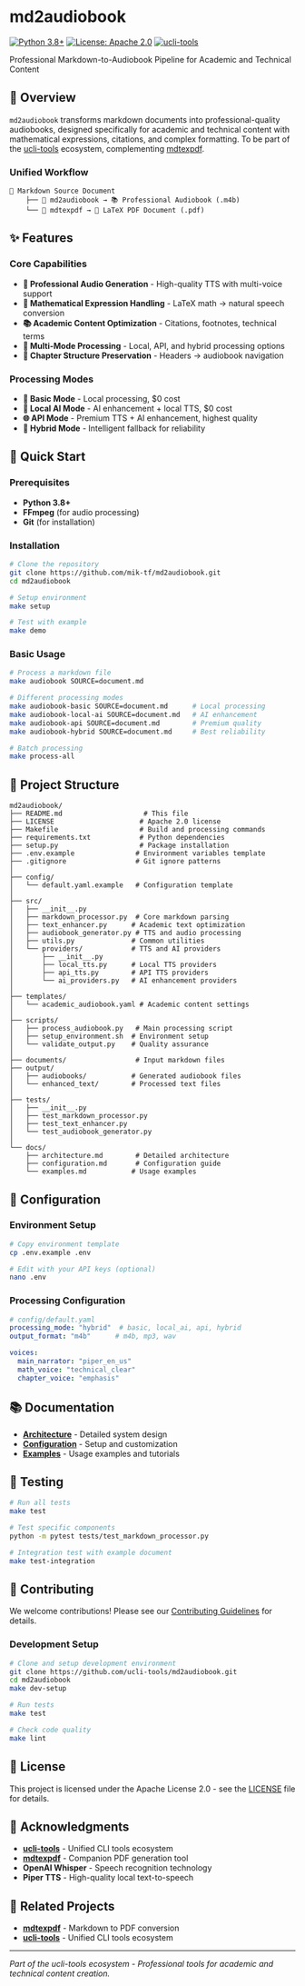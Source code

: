 # md2audiobook

[![Python 3.8+](https://img.shields.io/badge/python-3.8+-blue.svg)](https://www.python.org/downloads/)
[![License: Apache 2.0](https://img.shields.io/badge/License-Apache%202.0-yellow.svg)](https://opensource.org/licenses/Apache-2.0)
[![ucli-tools](https://img.shields.io/badge/ucli--tools-ecosystem-green.svg)](https://github.com/ucli-tools)

Professional Markdown-to-Audiobook Pipeline for Academic and Technical Content

## 🎯 Overview

`md2audiobook` transforms markdown documents into professional-quality audiobooks, designed specifically for academic and technical content with mathematical expressions, citations, and complex formatting. To be part of the [ucli-tools](https://github.com/ucli-tools) ecosystem, complementing [mdtexpdf](https://github.com/ucli-tools/mdtexpdf).

### **Unified Workflow**
```
📝 Markdown Source Document
    ├── 🎵 md2audiobook → 📚 Professional Audiobook (.m4b)
    └── 📄 mdtexpdf → 📄 LaTeX PDF Document (.pdf)
```

## ✨ Features

### **Core Capabilities**
- **🎵 Professional Audio Generation** - High-quality TTS with multi-voice support
- **🧮 Mathematical Expression Handling** - LaTeX math → natural speech conversion
- **📚 Academic Content Optimization** - Citations, footnotes, technical terms
- **🔄 Multi-Mode Processing** - Local, API, and hybrid processing options
- **📖 Chapter Structure Preservation** - Headers → audiobook navigation

### **Processing Modes**
- **📝 Basic Mode** - Local processing, $0 cost
- **🤖 Local AI Mode** - AI enhancement + local TTS, $0 cost
- **🌐 API Mode** - Premium TTS + AI enhancement, highest quality
- **🔄 Hybrid Mode** - Intelligent fallback for reliability

## 🚀 Quick Start

### Prerequisites
- **Python 3.8+**
- **FFmpeg** (for audio processing)
- **Git** (for installation)

### Installation
```bash
# Clone the repository
git clone https://github.com/mik-tf/md2audiobook.git
cd md2audiobook

# Setup environment
make setup

# Test with example
make demo
```

### Basic Usage
```bash
# Process a markdown file
make audiobook SOURCE=document.md

# Different processing modes
make audiobook-basic SOURCE=document.md      # Local processing
make audiobook-local-ai SOURCE=document.md   # AI enhancement
make audiobook-api SOURCE=document.md        # Premium quality
make audiobook-hybrid SOURCE=document.md     # Best reliability

# Batch processing
make process-all
```

## 📁 Project Structure

```
md2audiobook/
├── README.md                    # This file
├── LICENSE                     # Apache 2.0 license
├── Makefile                    # Build and processing commands
├── requirements.txt            # Python dependencies
├── setup.py                    # Package installation
├── .env.example               # Environment variables template
├── .gitignore                 # Git ignore patterns
│
├── config/
│   └── default.yaml.example   # Configuration template
│
├── src/
│   ├── __init__.py
│   ├── markdown_processor.py  # Core markdown parsing
│   ├── text_enhancer.py      # Academic text optimization
│   ├── audiobook_generator.py # TTS and audio processing
│   ├── utils.py              # Common utilities
│   └── providers/            # TTS and AI providers
│       ├── __init__.py
│       ├── local_tts.py      # Local TTS providers
│       ├── api_tts.py        # API TTS providers
│       └── ai_providers.py   # AI enhancement providers
│
├── templates/
│   └── academic_audiobook.yaml # Academic content settings
│
├── scripts/
│   ├── process_audiobook.py   # Main processing script
│   ├── setup_environment.sh  # Environment setup
│   └── validate_output.py    # Quality assurance
│
├── documents/                 # Input markdown files
├── output/
│   ├── audiobooks/           # Generated audiobook files
│   └── enhanced_text/        # Processed text files
│
├── tests/
│   ├── __init__.py
│   ├── test_markdown_processor.py
│   ├── test_text_enhancer.py
│   └── test_audiobook_generator.py
│
└── docs/
    ├── architecture.md        # Detailed architecture
    ├── configuration.md       # Configuration guide
    └── examples.md           # Usage examples
```

## 🔧 Configuration

### Environment Setup
```bash
# Copy environment template
cp .env.example .env

# Edit with your API keys (optional)
nano .env
```

### Processing Configuration
```yaml
# config/default.yaml
processing_mode: "hybrid"  # basic, local_ai, api, hybrid
output_format: "m4b"      # m4b, mp3, wav

voices:
  main_narrator: "piper_en_us"
  math_voice: "technical_clear"
  chapter_voice: "emphasis"
```

## 📚 Documentation

- **[Architecture](docs/architecture.md)** - Detailed system design
- **[Configuration](docs/configuration.md)** - Setup and customization
- **[Examples](docs/examples.md)** - Usage examples and tutorials

## 🧪 Testing

```bash
# Run all tests
make test

# Test specific components
python -m pytest tests/test_markdown_processor.py

# Integration test with example document
make test-integration
```

## 🤝 Contributing

We welcome contributions! Please see our [Contributing Guidelines](CONTRIBUTING.md) for details.

### Development Setup
```bash
# Clone and setup development environment
git clone https://github.com/ucli-tools/md2audiobook.git
cd md2audiobook
make dev-setup

# Run tests
make test

# Check code quality
make lint
```

## 📄 License

This project is licensed under the Apache License 2.0 - see the [LICENSE](LICENSE) file for details.

## 🙏 Acknowledgments

- **[ucli-tools](https://github.com/ucli-tools)** - Unified CLI tools ecosystem
- **[mdtexpdf](https://github.com/ucli-tools/mdtexpdf)** - Companion PDF generation tool
- **OpenAI Whisper** - Speech recognition technology
- **Piper TTS** - High-quality local text-to-speech

## 🔗 Related Projects

- **[mdtexpdf](https://github.com/ucli-tools/mdtexpdf)** - Markdown to PDF conversion
- **[ucli-tools](https://github.com/ucli-tools)** - Unified CLI tools ecosystem

---

*Part of the ucli-tools ecosystem - Professional tools for academic and technical content creation.*
